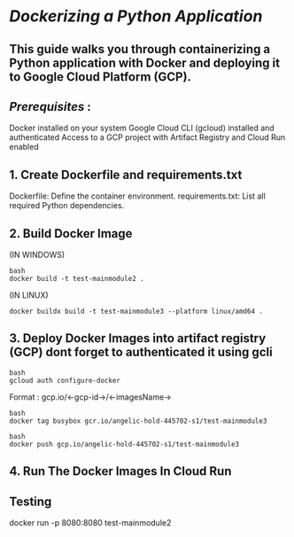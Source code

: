 # _Dockerizing a Python Application_

## This guide walks you through containerizing a Python application with Docker and deploying it to Google Cloud Platform (GCP).

## _Prerequisites_ :

Docker installed on your system
Google Cloud CLI (gcloud) installed and authenticated
Access to a GCP project with Artifact Registry and Cloud Run enabled

## 1. Create Dockerfile and requirements.txt

Dockerfile: Define the container environment.
requirements.txt: List all required Python dependencies.

## 2. Build Docker Image

(IN WINDOWS)

```
bash
docker build -t test-mainmodule2 .
```

(IN LINUX)

```
docker buildx build -t test-mainmodule3 --platform linux/amd64 .
```

## 3. Deploy Docker Images into artifact registry (GCP) dont forget to authenticated it using gcli

```
bash
gcloud auth configure-docker
```

Format : gcp.io/<-gcp-id->/<-imagesName->

```
bash
docker tag busybox gcr.io/angelic-hold-445702-s1/test-mainmodule3
```

```
bash
docker push gcp.io/angelic-hold-445702-s1/test-mainmodule3
```

## 4. Run The Docker Images In Cloud Run

## **Testing**

docker run -p 8080:8080 test-mainmodule2
